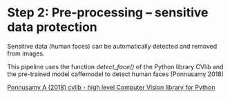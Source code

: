 # Step 2: Pre-processing – sensitive data protection

Sensitive data (human faces) can be automatically detected and removed from images.

This pipeline uses the function <i>detect_face()</i> of the Python library CVlib and the pre-trained model caffemodel to detect human faces (Ponnusamy 2018)

  
  
<a href="https://github.com/arunponnusamy/cvlib">Ponnusamy A (2018) cvlib - high level Computer Vision library for Python </a>

